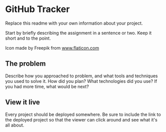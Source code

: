 # GitHub Tracker

Replace this readme with your own information about your project.

Start by briefly describing the assignment in a sentence or two. Keep it short and to the point.


Icon made by Freepik from www.flaticon.com

## The problem

Describe how you approached to problem, and what tools and techniques you used to solve it. How did you plan? What technologies did you use? If you had more time, what would be next?

## View it live

Every project should be deployed somewhere. Be sure to include the link to the deployed project so that the viewer can click around and see what it's all about.
